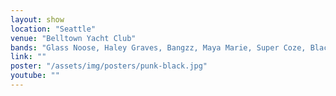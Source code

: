 ```yaml
---
layout: show
location: "Seattle"
venue: "Belltown Yacht Club"
bands: "Glass Noose, Haley Graves, Bangzz, Maya Marie, Super Coze, Black Ends"
link: ""
poster: "/assets/img/posters/punk-black.jpg"
youtube: ""
---
```



